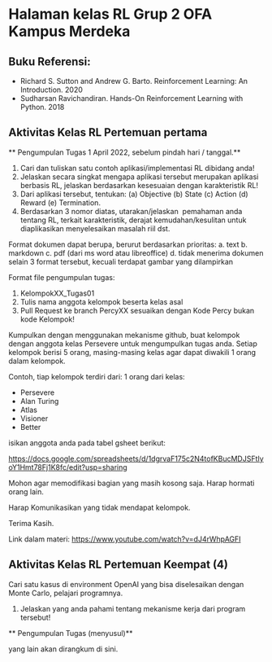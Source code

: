 # Halaman kelas RL Grup 2 OFA Kampus Merdeka

## Buku Referensi:
- Richard S. Sutton and Andrew G. Barto. Reinforcement Learning: An Introduction. 2020
- Sudharsan Ravichandiran. Hands-On Reinforcement Learning with Python. 2018


## Aktivitas Kelas RL Pertemuan pertama
** Pengumpulan Tugas 1 April 2022, sebelum pindah hari / tanggal.**
1. Cari dan tuliskan satu contoh aplikasi/implementasi RL dibidang anda!
2. Jelaskan secara singkat mengapa aplikasi tersebut merupakan aplikasi berbasis RL, jelaskan berdasarkan kesesuaian dengan karakteristik RL!
3. Dari aplikasi tersebut, tentukan: (a) Objective (b) State (c) Action (d) Reward (e) Termination.
4. Berdasarkan 3 nomor diatas, utarakan/jelaskan  pemahaman anda tentang RL, terkait karakteristik, derajat kemudahan/kesulitan untuk diaplikasikan menyelesaikan masalah riil dst.

Format dokumen dapat berupa, berurut berdasarkan prioritas:
a. text
b. markdown
c. pdf (dari ms word atau libreoffice)
d. tidak menerima dokumen selain 3 format tersebut, kecuali terdapat gambar yang dilampirkan

Format file pengumpulan tugas:

1. KelompokXX_Tugas01
2. Tulis nama anggota kelompok beserta kelas asal
3. Pull Request ke branch PercyXX sesuaikan dengan Kode Percy bukan kode Kelompok!


Kumpulkan dengan menggunakan mekanisme github, buat kelompok dengan anggota kelas Persevere untuk mengumpulkan tugas anda. Setiap kelompok berisi 5 orang, masing-masing kelas agar dapat diwakili 1 orang dalam kelompok.

Contoh, tiap kelompok terdiri dari:
1 orang dari kelas:
- Persevere
- Alan Turing
- Atlas
- Visioner
- Better

isikan anggota anda pada tabel gsheet berikut:

https://docs.google.com/spreadsheets/d/1dgrvaF175c2N4tofKBucMDJSFtIyoY1Hmt78Fj1K8fc/edit?usp=sharing

Mohon agar memodifikasi bagian yang masih kosong saja. Harap hormati orang lain.

Harap Komunikasikan yang tidak mendapat kelompok.

Terima Kasih.

Link dalam materi:
https://www.youtube.com/watch?v=dJ4rWhpAGFI


## Aktivitas Kelas RL Pertemuan Keempat (4)
Cari satu kasus di environment OpenAI yang bisa diselesaikan dengan Monte Carlo, pelajari programnya.
1. Jelaskan yang anda pahami tentang mekanisme kerja dari program tersebut!

** Pengumpulan Tugas (menyusul)**

yang lain akan dirangkum di sini.
